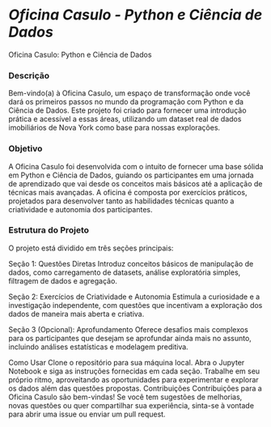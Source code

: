 # *Oficina Casulo - Python e Ciência de Dados*
Oficina Casulo: Python e Ciência de Dados

### Descrição
Bem-vindo(a) à Oficina Casulo, um espaço de transformação onde você dará os primeiros passos no mundo da programação com Python e da Ciência de Dados. Este projeto foi criado para fornecer uma introdução prática e acessível a essas áreas, utilizando um dataset real de dados imobiliários de Nova York como base para nossas explorações.

### Objetivo
A Oficina Casulo foi desenvolvida com o intuito de fornecer uma base sólida em Python e Ciência de Dados, guiando os participantes em uma jornada de aprendizado que vai desde os conceitos mais básicos até a aplicação de técnicas mais avançadas. A oficina é composta por exercícios práticos, projetados para desenvolver tanto as habilidades técnicas quanto a criatividade e autonomia dos participantes.

### Estrutura do Projeto
O projeto está dividido em três seções principais:


Seção 1: Questões Diretas
Introduz conceitos básicos de manipulação de dados, como carregamento de datasets, análise exploratória simples, filtragem de dados e agregação.


Seção 2: Exercícios de Criatividade e Autonomia
Estimula a curiosidade e a investigação independente, com questões que incentivam a exploração dos dados de maneira mais aberta e criativa.


Seção 3 (Opcional): Aprofundamento
Oferece desafios mais complexos para os participantes que desejam se aprofundar ainda mais no assunto, incluindo análises estatísticas e modelagem preditiva.


Como Usar
Clone o repositório para sua máquina local.
Abra o Jupyter Notebook e siga as instruções fornecidas em cada seção.
Trabalhe em seu próprio ritmo, aproveitando as oportunidades para experimentar e explorar os dados além das questões propostas.
Contribuições
Contribuições para a Oficina Casulo são bem-vindas! Se você tem sugestões de melhorias, novas questões ou quer compartilhar sua experiência, sinta-se à vontade para abrir uma issue ou enviar um pull request.
